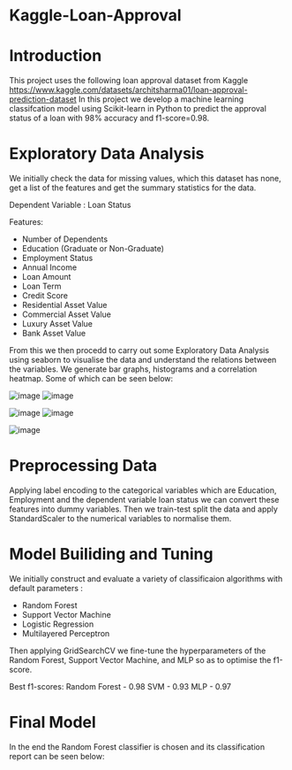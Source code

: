 # Kaggle-Loan-Approval

# Introduction
This project uses the following loan approval dataset from Kaggle https://www.kaggle.com/datasets/architsharma01/loan-approval-prediction-dataset
In this project we develop a machine learning classifcation model using Scikit-learn in Python to predict the approval status of a loan with 98% accuracy and f1-score=0.98. 

# Exploratory Data Analysis
We initially check the data for missing values, which this dataset has none, get a list of the features and get the summary statistics for the data.

Dependent Variable : Loan Status

Features:
* Number of Dependents
* Education (Graduate or Non-Graduate)
* Employment Status
* Annual Income
* Loan Amount
* Loan Term
* Credit Score
* Residential Asset Value
* Commercial Asset Value
* Luxury Asset Value
* Bank Asset Value

From this we then procedd to carry out some Exploratory Data Analysis using seaborn to visualise the data and understand the relations between the variables.
We generate bar graphs, histograms and a correlation heatmap.
Some of which can be seen below:

![image](https://github.com/PrishalRadia/Kaggle-Loan-Approval/assets/140926795/c5298631-7623-4c05-bad4-eda62ab0756a)  ![image](https://github.com/PrishalRadia/Kaggle-Loan-Approval/assets/140926795/97ccb04a-6888-4d99-a88c-5b6d380a0b1e)

![image](https://github.com/PrishalRadia/Kaggle-Loan-Approval/assets/140926795/3f4e60b7-0271-4c2a-a0b3-f88ad8d75a44)   ![image](https://github.com/PrishalRadia/Kaggle-Loan-Approval/assets/140926795/b06af6da-7117-4c7e-85c0-e432cdb40c92)

![image](https://github.com/PrishalRadia/Kaggle-Loan-Approval/assets/140926795/fcdad1e8-6a70-44e1-98cb-d505ccfc859c)

# Preprocessing Data
Applying label encoding to the categorical variables which are Education, Employment and the dependent variable loan status we can convert these features into dummy variables.
Then we train-test split the data and apply StandardScaler to the numerical variables to normalise them.

# Model Builiding and Tuning
We initially construct and evaluate a variety of classificaion algorithms with default parameters :
* Random Forest
* Support Vector Machine
* Logistic Regression
* Multilayered Perceptron

Then applying GridSearchCV we fine-tune the hyperparameters of the Random Forest, Support Vector Machine, and MLP so as to optimise the f1-score.

Best f1-scores:
Random Forest - 0.98
SVM - 0.93
MLP - 0.97

# Final Model
In the end the Random Forest classifier is chosen and its classification report can be seen below:


